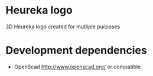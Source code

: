 # Heureka logo
3D Heureka logo created for mutliple purposes

# Development dependencies
- OpenScad http://www.openscad.org/ or compatible
